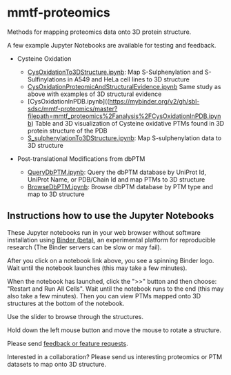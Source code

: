 # mmtf-proteomics
Methods for mapping proteomics data onto 3D protein structure.

A few example Jupyter Notebooks are available for testing and feedback.

* Cysteine Oxidation
    * [CysOxidationTo3DStructure.ipynb](https://mybinder.org/v2/gh/sbl-sdsc/mmtf-proteomics/master?filepath=mmtf_proteomics%2Fanalysis%2FCysOxidationTo3DStructure.ipynb): Map S-Sulphenylation and S-Sulfinylations in A549 and HeLa cell lines to 3D structure
    * [CysOxidationProteomicAndStructuralEvidence.ipynb](https://mybinder.org/v2/gh/sbl-sdsc/mmtf-proteomics/master?filepath=mmtf_proteomics%2Fanalysis%2FCysOxidationProteomicAndStructuralEvidence.ipynb) Same study as above with examples of 3D structural evidence
    * [CysOxidationInPDB.ipynb]((https://mybinder.org/v2/gh/sbl-sdsc/mmtf-proteomics/master?filepath=mmtf_proteomics%2Fanalysis%2FCysOxidationInPDB.ipynb) Table and 3D visualization of Cysteine oxidative PTMs found in 3D protein structure of the PDB
    * [S_sulphenylationTo3DStructure.ipynb](https://mybinder.org/v2/gh/sbl-sdsc/mmtf-proteomics/master?filepath=mmtf_proteomics%2Fanalysis%2FS_sulphenylationTo3DStructure.ipynb): Map S-sulphenylation data to 3D structure

* Post-translational Modifications from dbPTM
    * [QueryDbPTM.ipynb](https://mybinder.org/v2/gh/sbl-sdsc/mmtf-proteomics/master?filepath=mmtf_proteomics%2Fanalysis%2FQueryDbPTM.ipynb): Query the dbPTM database by UniProt Id, UniProt Name, or PDB/Chain Id  and map PTMs to 3D structure
    * [BrowseDbPTM.ipynb](https://mybinder.org/v2/gh/sbl-sdsc/mmtf-proteomics/master?filepath=mmtf_proteomics%2Fanalysis%2FBrowseDbPTM.ipynb): Browse dbPTM database by PTM type and map to 3D structure

## Instructions how to use the Jupyter Notebooks
These Jupyter notebooks run in your web browser without software installation using [Binder (beta)](https://mybinder.org/), an experimental platform for reproducible research (The Binder servers can be slow or may fail).

After you click on a notebook link above, you see a spinning Binder logo. Wait until the notebook launches (this may take a few minutes).

When the notebook has launched, click the ">>" button and then choose: "Restart and Run All Cells". Wait until the notebook runs to the end (this may also take a few minutes). Then you can view PTMs mapped onto 3D structures at the bottom of the notebook.

Use the slider to browse through the structures.

Hold down the left mouse button and move the mouse to rotate a structure.

Please send [feedback or feature requests](https://github.com/sbl-sdsc/mmtf-proteomics/issues).

Interested in a collaboration? Please send us interesting proteomics or PTM datasets to map onto 3D structure.
